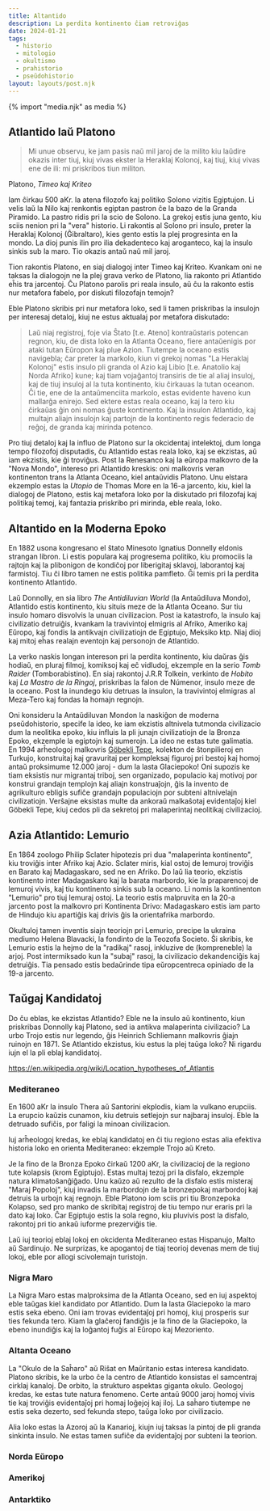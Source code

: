 ```yaml
---
title: Altantido
description: La perdita kontinento ĉiam retroviĝas
date: 2024-01-21
tags:
  - historio
  - mitologio
  - okultismo
  - prahistorio
  - pseŭdohistorio
layout: layouts/post.njk
---
```

{% import "media.njk" as media %}

## Atlantido laŭ Platono

> Mi unue observu, ke jam pasis naŭ mil jaroj de la milito kiu laŭdire okazis inter tiuj, kiuj vivas ekster la Heraklaj Kolonoj, kaj tiuj, kiuj vivas ene de ili: mi priskribos tiun militon.

Platono, _Timeo kaj Kriteo_

Iam ĉirkau 500 aKr. la atena filozofo kaj politiko Solono vizitis Egiptujon. Li velis laŭ la Nilo kaj renkontis egiptan pastron ĉe la bazo de la Granda Piramido. La pastro ridis pri la scio de Solono. La grekoj estis juna gento, kiu sciis nenion pri la "vera" historio. Li rakontis al Solono pri insulo, preter la Heraklaj Kolonoj (Ĝibraltaro), kies gento estis la plej progresinta en la mondo. La dioj punis ilin pro ilia dekadenteco kaj aroganteco, kaj la insulo sinkis sub la maro. Tio okazis antaŭ naŭ mil jaroj.

Tion rakontis Platono, en siaj dialogoj inter Timeo kaj Kriteo. Kvankam oni ne taksas la dialogojn ne la plej grava verko de Platono, lia rakonto pri Atlantido eĥis tra jarcentoj. Ĉu Platono parolis pri reala insulo, aŭ ĉu la rakonto estis nur metafora fabelo, por diskuti filozofajn temojn?

Eble Platono skribis pri nur metafora loko, sed li tamen priskribas la insulojn per interesaj detaloj, kiuj ne estus aktualaj por metafora diskutado:

> Laŭ niaj registroj, foje via Ŝtato [t.e. Ateno] kontraŭstaris potencan regnon, kiu, de dista loko en la Atlanta Oceano, fiere antaŭenigis por ataki tutan Eŭropon kaj plue Azion. Tiutempe la oceano estis navigebla; ĉar preter la markolo, kiun vi grekoj nomas "La Heraklaj Kolonoj" estis insulo pli granda ol Azio kaj Libio [t.e. Anatolio kaj Norda Afriko] kune; kaj tiam vojaĝantoj transiris de tie al aliaj insuloj, kaj de tiuj insuloj al la tuta kontinento, kiu ĉirkauas la tutan oceanon. Ĉi tie, ene de la antaŭmenciita markolo, estas evidente haveno kun mallarĝa enirejo. Sed ektere estas reala oceano, kaj la tero kiu ĉirkaŭas ĝin oni nomas ĝuste kontinento. Kaj la insulon Atlantido, kaj multajn aliajn insulojn kaj partojn de la kontinento regis federacio de reĝoj, de granda kaj mirinda potenco.

Pro tiuj detaloj kaj la influo de Platono sur la okcidentaj intelektoj, dum longa tempo filozofoj disputadis, ĉu Atlantido estas reala loko, kaj se ekzistas, aŭ iam ekzistis, kie ĝi troviĝus. Post la Renesanco kaj la eŭropa malkovro de la "Nova Mondo", intereso pri Atlantido kreskis: oni malkovris veran kontinenton trans la Atlanta Oceano, kiel antaŭvidis Platono. Unu elstara ekzemplo estas la _Utopio_ de Thomas More en la 16-a jarcento, kiu, kiel la dialogoj de Platono, estis kaj metafora loko por la diskutado pri filozofaj kaj politikaj temoj, kaj fantazia priskribo pri mirinda, eble reala, loko.

## Altantido en la Moderna Epoko

En 1882 usona kongresano el ŝtato Minesoto Ignatius Donnelly eldonis strangan libron. Li estis populara kaj progresema politiko, kiu promociis la rajtojn kaj la plibonigon de kondiĉoj por liberigitaj sklavoj, laborantoj kaj farmistoj. Tiu ĉi libro tamen ne estis politika pamfleto. Ĝi temis pri la perdita kontinento Atlantido.

Laŭ Donnolly, en sia libro _The Antidiluvian World_ (la Antaŭdiluva Mondo), Atlantido estis kontinento, kiu situis meze de la Atlanta Oceano. Sur tiu insulo homaro disvolvis la unuan civilizacion. Post ia katastrofo, la insulo kaj civilizatio detruiĝis, kvankam la travivintoj elmigris al Afriko, Ameriko kaj Eŭropo, kaj fondis la antikvajn civilizatiojn de Egiptujo, Meksiko ktp. Niaj dioj kaj mitoj eĥas realajn eventojn kaj personojn de Atlantido.

La verko naskis longan intereson pri la perdita kontinento, kiu daŭras ĝis hodiaŭ, en pluraj filmoj, komiksoj kaj eĉ vidludoj, ekzemple en la serio _Tomb Raider_ (Tomborabistino). En siaj rakontoj J.R.R Tolkein, verkinto de _Hobito_ kaj _La Mastro de la Ringoj_, priskribas la falon de Númenor, insulo meze de la oceano. Post la inundego kiu detruas la insulon, la travivintoj elmigras al Meza-Tero kaj fondas la homajn regnojn.

Oni konsideru la Antaŭdiluvan Mondon la naskiĝon de moderna pseŭdohistorio, specife la ideo, ke iam ekzistis altnivela tutmonda civilizacio dum la neolitika epoko, kiu influis la pli junajn civilizatiojn de la Bronza Epoko, ekzemple la egiptojn kaj sumerojn. La ideo ne estas tute galimatia. En 1994 arĥeologoj malkovris [Göbekli Tepe](https://eo.wikipedia.org/wiki/G%C3%B6bekli_Tepe), kolekton de ŝtonpilieroj en Turkujo, konstruitaj kaj gravuritaj per kompleksaj figuroj pri bestoj kaj homoj antaŭ proksimume 12.000 jaroj - dum la lasta Glaciepoko! Oni supozis ke tiam eksistis nur migrantaj triboj, sen organizado, populacio kaj motivoj por konstrui grandajn templojn kaj aliajn konstruaĵojn, ĝis la invento de agrikulturo ebligis sufiĉe grandajn populaciojn por subteni altnivelajn civilizatiojn. Verŝajne eksistas multe da ankoraŭ malkaŝotaj evidentaĵoj kiel Göbekli Tepe, kiuj cedos pli da sekretoj pri malaperintaj neolitikaj civilizacioj.

## Azia Atlantido: Lemurio

En 1864 zoologo Philip Sclater hipotezis pri dua "malaperinta kontinento", kiu troviĝis inter Afriko kaj Azio. Sclater miris, kial ostoj de lemuroj troviĝis en Barato kaj Madagaskaro, sed ne en Afriko. Do laŭ lia teorio, ekzistis kontinento inter Madagaskaro kaj la barata marbordo, kie la praparencoj de lemuroj vivis, kaj tiu kontinento sinkis sub la oceano. Li nomis la kontinenton "Lemurio" pro tiuj lemuraj ostoj. La teorio estis malpruvita en la 20-a jarcento post la malkovro pri Kontinenta Drivo: Madagaskaro estis iam parto de Hindujo kiu apartiĝis kaj drivis ĝis la orientafrika marbordo.

Okultuloj tamen inventis siajn teoriojn pri Lemurio, precipe la ukraina mediumo Helena Blavacki, la fondinto de la Teozofa Societo. Ŝi skribis, ke Lemurio estis la hejmo de la "radikaj" rasoj, inkluzive de (kompreneble) la arjoj. Post intermiksado kun la "subaj" rasoj, la civilizacio dekandenciĝis kaj detruiĝis. Tia pensado estis bedaŭrinde tipa eŭropcentreca opiniado de la 19-a jarcento.

## Taŭgaj Kandidatoj

Do ĉu eblas, ke ekzistas Atlantido? Eble ne la insulo aŭ kontinento, kiun priskribas Donnolly kaj Platono, sed ia antikva malaperinta civilizacio? La urbo Trojo estis nur legendo, ĝis Heinrich Schliemann malkovris ĝiajn ruinojn en 1871. Se Atlantido ekzistus, kiu estus la plej taŭga loko? Ni rigardu iujn el la pli eblaj kandidatoj.

https://en.wikipedia.org/wiki/Location_hypotheses_of_Atlantis

### Mediteraneo

En 1600 aKr la insulo Thera aŭ Santorini ekplodis, kiam la vulkano erupciis. La erupcio kaŭzis cunamon, kiu detruis setlejojn sur najbaraj insuloj. Eble la detruado sufiĉis, por faligi la minoan civilizacion.

Iuj arĥeologoj kredas, ke eblaj kandidatoj en ĉi tiu regiono estas alia efektiva historia loko en orienta Mediteraneo: ekzemple Trojo aŭ Kreto.

Je la fino de la Bronza Epoko ĉirkaŭ 1200 aKr, la civilizacioj de la regiono tute kolapsis (krom Egiptujo). Estas multaj tezoj pri la disfalo, ekzemple natura klimatoŝanĝiĝado. Unu kaŭzo aŭ rezulto de la disfalo estis misteraj "Maraj Popoloj", kiuj invadis la marbordojn de la bronzepokaj marbordoj kaj detruis la urbojn kaj regnojn. Eble Platono iom sciis pri tiu Bronzepoka Kolapso, sed pro manko de skribitaj registroj de tiu tempo nur eraris pri la dato kaj loko. Ĉar Egiptujo estis la sola regno, kiu pluvivis post la disfalo, rakontoj pri tio ankaŭ iuforme prezerviĝis tie.

Laŭ iuj teorioj eblaj lokoj en okcidenta Mediteraneo estas Hispanujo, Malto aŭ Sardinujo. Ne surprizas, ke apogantoj de tiaj teorioj devenas mem de tiuj lokoj, eble por allogi scivolemajn turistojn.

### Nigra Maro

La Nigra Maro estas malproksima de la Atlanta Oceano, sed en iuj aspektoj eble taŭgas kiel kandidato por Atlantido. Dum la lasta Glaciepoko la maro estis seka ebeno.  Oni iam trovas evidentaĵoj pri homoj, kiuj prosperis sur ties fekunda tero. Kiam la glaĉeroj fandiĝis je la fino de la Glaciepoko, la ebeno inundiĝis kaj la loĝantoj fuĝis al Eŭropo kaj Mezoriento.

### Altanta Oceano

La "Okulo de la Saĥaro" aŭ Riŝat en Maŭritanio estas interesa kandidato. Platono skribis, ke la urbo ĉe la centro de Atlantido konsistas el samcentraj cirklaj kanaloj. De orbito, la strukturo aspektas giganta okulo. Geologoj kredas, ke estas tute natura fenomeno. Certe antaŭ 9000 jaroj homoj vivis tie kaj troviĝis evidentaĵoj pri homaj loĝejoj kaj iloj. La saĥaro tiutempe ne estis seka dezerto, sed fekunda stepo, taŭga loko por civilizacio.

Alia loko estas la Azoroj aŭ la Kanarioj, kiujn iuj taksas la pintoj de pli granda sinkinta insulo. Ne estas tamen sufiĉe da evidentaĵoj por subteni la teorion.

### Norda Eŭropo

### Amerikoj

### Antarktiko
